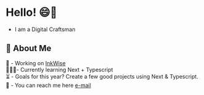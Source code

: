 # Hello! 😄👋

- I am a Digital Craftsman

## 👀 About Me
 🚧 - Working on [InkWise](https://github.com/F4eNn/Ink-Wise)  
 👨🏻‍💻- Currently learning Next + Typescript  
 ⏳ - Goals for this year? Create a few good projects using Next & Typescript.  
 📧 - You can reach me here [e-mail](mailto:mateusz4k@outlook.com)
